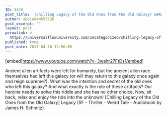 ```yaml
---
ID: 3429
post_title: '[Chilling Legacy of the Old Ones from the Old Galaxy] &#8220;Legacy&#8221; (SF Audiobook)'
author: abbie04m553726
post_excerpt: ""
layout: post
permalink: >
  https://universalflowuniversity.com/uncategorized/chilling-legacy-of-the-old-ones-from-the-old-galaxy-legacy-sf-audiobook/
published: true
post_date: 2017-04-16 12:50:05
---
```

[embed]https://www.youtube.com/watch?v=3wahr27FtDs[/embed]<br>
<p>Ancient alien artifacts were left for humanity, but the ancient alien race themselves had left this galaxy (or will they return to this galaxy once again and reign supreme?). What was the intention and secret of the old ones who left this galaxy? And what exactly is the role of these artifacts? Our heroine needs to solve this riddle and she has no other choice. Now, sit back, relax and enjoy the ride into the unknown!
[Chilling Legacy of the Old Ones from the Old Galaxy] Legacy (SF -
 Thriller - Weird Tale - Audiobook by James H. Schmitz)</p>